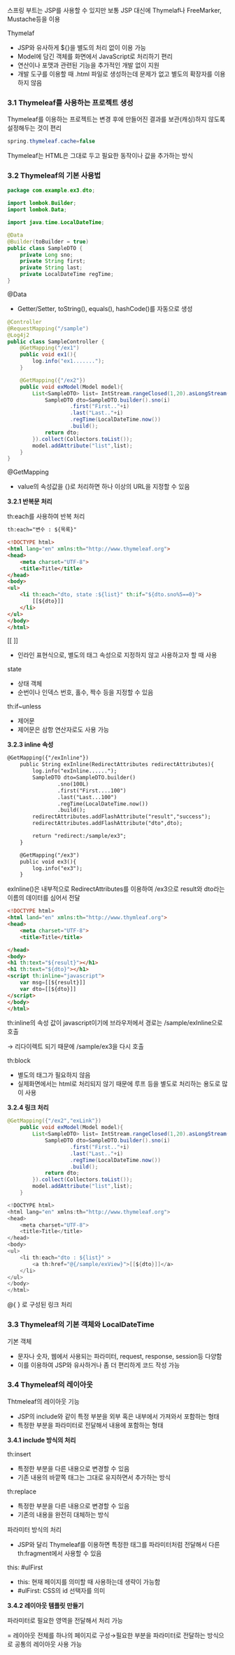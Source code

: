 스프링 부트는 JSP를 사용할 수 있지만 보통 JSP 대신에 Thymelaf나 FreeMarker, Mustache등을 이용

Thymelaf

- JSP와 유사하게 ${}을 별도의 처리 없이 이용 가능
- Model에 담긴 객체를 화면에서 JavaScript로 처리하기 편리
- 연산이나 포맷과 관련된 기능을 추가적인 개발 없이 지원
- 개발 도구를 이용할 때 .html 파일로 생성하는데 문제가 없고 별도의 확장자를 이용하지 않음

### 3.1 Thymeleaf를 사용하는 프로젝트 생성

Thymeleaf를 이용하는 프로젝트는 변경 후에 만들어진 결과를 보관(캐싱)하지 않도록 설정해두는 것이 편리

```java
spring.thymeleaf.cache=false
```

Thymeleaf는 HTML은 그대로 두고 필요한 동작이나 값을 추가하는 방식

### 3.2 Thymeleaf의 기본 사용법

```java
package com.example.ex3.dto;

import lombok.Builder;
import lombok.Data;

import java.time.LocalDateTime;

@Data
@Builder(toBuilder = true)
public class SampleDTO {
    private Long sno;
    private String first;
    private String last;
    private LocalDateTime regTime;
}
```

@Data

- Getter/Setter, toString(), equals(), hashCode()를 자동으로 생성

```java
@Controller
@RequestMapping("/sample")
@Log4j2
public class SampleController {
    @GetMapping("/ex1")
    public void ex1(){
        log.info("ex1.......");
    }

    @GetMapping({"/ex2"})
    public void exModel(Model model){
        List<SampleDTO> list= IntStream.rangeClosed(1,20).asLongStream().mapToObj(i->{
            SampleDTO dto=SampleDTO.builder().sno(i)
                    .first("First.."+i)
                    .last("Last.."+i)
                    .regTime(LocalDateTime.now())
                    .build();
            return dto;
        }).collect(Collectors.toList());
        model.addAttribute("list",list);
    }
}
```

@GetMapping

- value의 속성값을 {}로 처리하면 하나 이상의 URL을 지정할 수 있음

**3.2.1 반복문 처리**

th:each를 사용하여 반복 처리

```html
th:each="변수 : ${목록}"
```

```html
<!DOCTYPE html>
<html lang="en" xmlns:th="http://www.thymeleaf.org">
<head>
    <meta charset="UTF-8">
    <title>Title</title>
</head>
<body>
<ul>
    <li th:each="dto, state :${list}" th:if="${dto.sno%5==0}">
        [[${dto}]]
    </li>
</ul>
</body>
</html>
```

[[ ]]

- 인라인 표현식으로, 별도의 태그 속성으로 지정하지 않고 사용하고자 할 때 사용

state

- 상태 객체
- 순번이나 인덱스 번호, 홀수, 짝수 등을 지정할 수 있음

th:if~unless

- 제어문
- 제어문은 삼항 연산자로도 사용 가능

**3.2.3 inline 속성**

```html
@GetMapping({"/exInline"})
    public String exInline(RedirectAttributes redirectAttributes){
        log.info("exInline......");
        SampleDTO dto=SampleDTO.builder()
                .sno(100L)
                .first("First....100")
                .last("Last...100")
                .regTime(LocalDateTime.now())
                .build();
        redirectAttributes.addFlashAttribute("result","success");
        redirectAttributes.addFlashAttribute("dto",dto);

        return "redirect:/sample/ex3";
    }

    @GetMapping("/ex3")
    public void ex3(){
        log.info("ex3");
    }
```

exInline()은 내부적으로 RedirectAttributes를 이용하여 /ex3으로 result와 dto라는 이름의 데이터를 심어서 전달

```html
<!DOCTYPE html>
<html land="en" xmlns:th="http://www.thymleaf.org">
<head>
    <meta charset="UTF-8">
    <title>Title</title>

</head>
<body>
<h1 th:text="${result}"></h1>
<h1 th:text="${dto}"></h1>
<script th:inline="javascript">
    var msg=[[${result}]]
    var dto=[[${dto}]]
</script>
</body>
</html>
```

th:inline의 속성 값이 javascript이기에 브라우저에서 경로는 /sample/exInline으로 호출

→ 리다이렉트 되기 때문에 /sample/ex3을 다시 호출

th:block

- 별도의 태그가 필요하지 않음
- 실제화면에서는 html로 처리되지 않기 때문에 루프 등을 별도로 처리하는 용도로 많이 사용

**3.2.4 링크 처리**

```java
@GetMapping({"/ex2","exLink"})
    public void exModel(Model model){
        List<SampleDTO> list= IntStream.rangeClosed(1,20).asLongStream().mapToObj(i->{
            SampleDTO dto=SampleDTO.builder().sno(i)
                    .first("First.."+i)
                    .last("Last.."+i)
                    .regTime(LocalDateTime.now())
                    .build();
            return dto;
        }).collect(Collectors.toList());
        model.addAttribute("list",list);
    }
```

```java
<!DOCTYPE html>
<html lang="en" xmlns:th="http://www.thymeleaf.org">
<head>
    <meta charset="UTF-8">
    <title>Title</title>
</head>
<body>
<ul>
    <li th:each="dto : ${list}" >
        <a th:href="@{/sample/exView}">[[${dto}]]</a>
    </li>
</ul>
</body>
</html>
```

@{ } 로 구성된 링크 처리

### 3.3 Thymeleaf의 기본 객체와 LocalDateTime

기본 객체

- 문자나 숫자, 웹에서 사용되는 파라미터, request, response, session등 다양함
- 이를 이용하여 JSP와 유사하거나 좀 더 편리하게 코드 작성 가능

### 3.4 Thymeleaf의 레이아웃

Thtmeleaf의 레이아웃 기능

- JSP의 include와 같이 특정 부분을 외부 혹은 내부에서 가져와서 포함하는 형태
- 특정한 부분을 파라미터로 전달해서 내용에 포함하는 형태

**3.4.1 include 방식의 처리**

th:insert

- 특정한 부분을 다른 내용으로 변경할 수 있음
- 기존 내용의 바깥쪽 태그는 그대로 유지하면서 추가하는 방식

th:replace

- 특정한 부분을 다른 내용으로 변경할 수 있음
- 기존의 내용을 완전히 대체하는 방식

파라미터 방식의 처리

- JSP와 달리 Thymeleaf를 이용하면 특정한 태그를 파라미터처럼 전달해서 다른 th:fragment에서 사용할 수 있음

this: #ulFirst

- this: 현재 페이지를 의미할 때 사용하는데 생략이 가능함
- #ulFirst: CSS의 id 선택자를 의미

**3.4.2 레이아웃 템플릿 만들기**

파라미터로 필요한 영역을 전달해서 처리 가능

= 레이아웃 전체를 하나의 페이지로 구성→필요한 부분을 파라미터로 전달하는 방식으로 공통의 레이아웃 사용 가능
